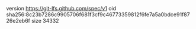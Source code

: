 version https://git-lfs.github.com/spec/v1
oid sha256:8c23b7286c9905706f681f3cf9c46773359812f6fe7a5a0bdce91f8726e2eb6f
size 34332
